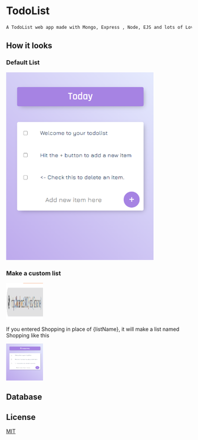 # TodoList

```bash
A TodoList web app made with Mongo, Express , Node, EJS and lots of Love
```

## How it looks

### Default List
<img src="https://github.com/VpsOP/todo-list/blob/master/assets/images/todolist-default.png?raw=true" width="400">

### Make a custom list

<img src="https://github.com/VpsOP/todo-list/blob/master/assets/images/todolist-customname.png?raw=true" width="100" height="100">


If you entered Shopping in place of {listName}, it will make a list named Shopping like this  

<img src="https://github.com/VpsOP/todo-list/blob/master/assets/images/todolist-shopping.png?raw=true" width="100" height="100">

## Database


## License
[MIT](https://choosealicense.com/licenses/mit/)
